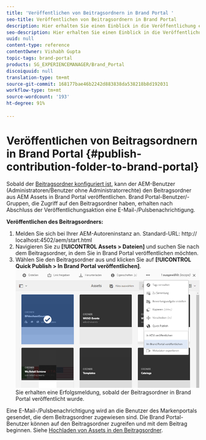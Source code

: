 ```yaml
---
title: 'Veröffentlichen von Beitragsordnern in Brand Portal '
seo-title: Veröffentlichen von Beitragsordnern in Brand Portal
description: Hier erhalten Sie einen Einblick in die Veröffentlichung eines Beitragsordners von AEM Assets in Brand Portal in Brand Portal 6.4.5.
seo-description: Hier erhalten Sie einen Einblick in die Veröffentlichung eines Beitragsordners von AEM Assets in Brand Portal in Brand Portal 6.4.5.
uuid: null
content-type: reference
contentOwner: Vishabh Gupta
topic-tags: brand-portal
products: SG_EXPERIENCEMANAGER/Brand_Portal
discoiquuid: null
translation-type: tm+mt
source-git-commit: 168177bae46b2242d883838da538218b8d192031
workflow-type: tm+mt
source-wordcount: '193'
ht-degree: 91%

---
```



# Veröffentlichen von Beitragsordnern in Brand Portal {#publish-contribution-folder-to-brand-portal}

Sobald der [Beitragsordner konfiguriert ist](brand-portal-configure-contribution-folder-properties.md), kann der AEM-Benutzer (Administratoren/Benutzer ohne Administratorrechte) den Beitragsordner aus AEM Assets in Brand Portal veröffentlichen. Brand Portal-Benutzer/-Gruppen, die Zugriff auf den Beitragsordner haben, erhalten nach Abschluss der Veröffentlichungsaktion eine E-Mail-/Pulsbenachrichtigung.

**Veröffentlichen des Beitragsordners:**

1. Melden Sie sich bei Ihrer AEM-Autoreninstanz an.
Standard-URL: http:// localhost:4502/aem/start.html
1. Navigieren Sie zu **[!UICONTROL Assets > Dateien]** und suchen Sie nach dem Beitragsordner, in dem Sie in Brand Portal veröffentlichen möchten.
1. Wählen Sie den Beitragsordner aus und klicken Sie auf **[!UICONTROL Quick Publish > In Brand Portal veröffentlichen]**.
   ![](assets/publish-contribution-folder-to-bp.png)
Sie erhalten eine Erfolgsmeldung, sobald der Beitragsordner in Brand Portal veröffentlicht wurde.

Eine E-Mail-/Pulsbenachrichtigung wird an die Benutzer des Markenportals gesendet, die dem Beitragsordner zugewiesen sind. Die Brand Portal-Benutzer können auf den Beitragsordner zugreifen und mit dem Beitrag beginnen. Siehe [Hochladen von Assets in den Beitragsordner](brand-portal-upload-assets-to-contribution-folder.md).